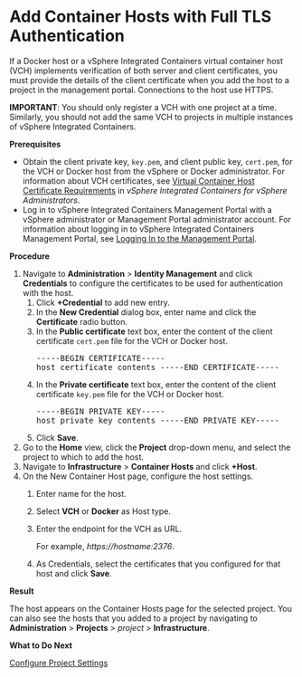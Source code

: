 # Add Container Hosts with Full TLS Authentication #

If a Docker host or a vSphere Integrated Containers virtual container host (VCH) implements verification of both server and client certificates, you must provide the details of the client certificate when you add the host to a project in the management portal. Connections to the host use HTTPS.

**IMPORTANT**: You should only register a VCH with one project at a time. Similarly, you should not add the same VCH to projects in multiple instances of vSphere Integrated Containers.

**Prerequisites**

- Obtain the client private key, `key.pem`, and client public key, `cert.pem`, for the VCH or Docker host from the vSphere or Docker administrator. For information about VCH certificates, see [Virtual Container Host Certificate Requirements](../vic_vsphere_admin/vch_cert_reqs.md) in *vSphere Integrated Containers for vSphere Administrators*.
- Log in to vSphere Integrated Containers Management Portal with a vSphere administrator or Management Portal administrator account. For information about logging in to vSphere Integrated Containers Management Portal, see [Logging In to the Management Portal](logging_in_mp.md).

**Procedure**

1. Navigate to **Administration** > **Identity Management** and click **Credentials** to configure the certificates to be used for authentication with the host.
	1. Click **+Credential** to add new entry.
	2. In the **New Credential** dialog box, enter name and click the **Certificate** radio button.
	3. In the **Public certificate** text box, enter the content of the client certificate `cert.pem` file for the VCH or Docker host.<pre>-----BEGIN CERTIFICATE-----
    host_certificate_contents
    -----END CERTIFICATE-----</pre>
	4. In the **Private certificate** text box, enter the content of the client certificate `key.pem` file for the VCH or Docker host.<pre>-----BEGIN PRIVATE KEY-----
    host_private_key_contents
    -----END PRIVATE KEY-----</pre>
	5. Click **Save**.
1. Go to the **Home** view, click the **Project**  drop-down menu, and select the project to which to add the host.
2. Navigate to **Infrastructure** > **Container Hosts** and click **+Host**.
3. On the New Container Host page, configure the host settings.
	1. Enter name for the host.
	2. Select **VCH** or **Docker** as Host type.
	2. Enter the endpoint for the VCH as URL.

	    For example, *https://*hostname*:2376*.

    3. As Credentials, select the certificates that you configured for that host and click **Save**.

**Result**

The host appears on the Container Hosts page for the selected project. You can also see the hosts that you added to a project by navigating to **Administration** > **Projects** > *project* > **Infrastructure**.

**What to Do Next**

[Configure Project Settings](manage_projects.md)